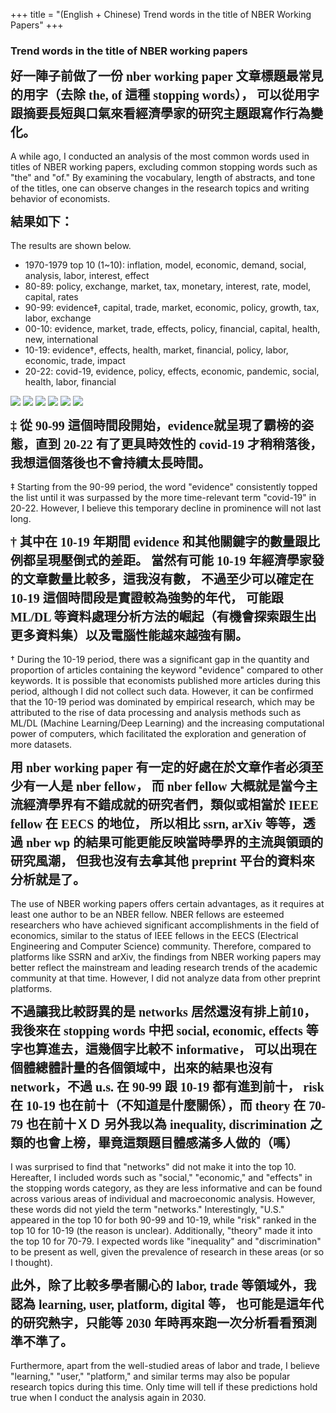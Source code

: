 +++
title = "(English + Chinese) Trend words in the title of NBER Working Papers"
+++

<style>
/* Define the font for Chinese text */
.chinese {
    font-family: "Noto Serif Traditional Chinese"; 
    font-size: 20px;
    line-height: 1.5;
    font-weight: 600;
}
</style>

### Trend words in the title of NBER working papers

<span class = "chinese">
好一陣子前做了一份 nber working paper 文章標題最常見的用字（去除 the, of 這種 stopping words），
可以從用字跟摘要長短與口氣來看經濟學家的研究主題跟寫作行為變化。
</span>

A while ago, I conducted an analysis of the most common words used in titles of NBER working papers, 
excluding common stopping words such as "the" and "of." By examining the vocabulary, length of abstracts, 
and tone of the titles, one can observe changes in the research topics and writing behavior of economists.

<span class = "chinese">
結果如下：
</span>

The results are shown below.

- 1970-1979 top 10 (1~10): inflation, model, economic, demand, social, analysis, labor, interest, effect
- 80-89: policy, exchange, market, tax, monetary, interest, rate, model, capital, rates
- 90-99: evidence‡, capital, trade, market, economic, policy, growth, tax, labor, exchange
- 00-10: evidence, market, trade, effects, policy, financial, capital, health, new, international
- 10-19: evidence†, effects, health, market, financial, policy, labor, economic, trade, impact
- 20-22: covid-19, evidence, policy, effects, economic, pandemic, social, health, labor, financial

![](/figure/1970-1979.png)
![](/figure/1980-1989.png)
![](/figure/1990-1999.png)
![](/figure/2000-2009.png)
![](/figure/2010-2019.png)
![](/figure/2020-2029.png)

<span class = "chinese">
‡ 從 90-99 這個時間段開始，evidence就呈現了霸榜的姿態，直到 20-22 有了更具時效性的 covid-19 才稍稍落後，
我想這個落後也不會持續太長時間。
</span>

‡ Starting from the 90-99 period, 
the word "evidence" consistently topped the list until it was surpassed by the more time-relevant term "covid-19" in 20-22. 
However, I believe this temporary decline in prominence will not last long.

<span class = "chinese">
† 其中在 10-19 年期間 evidence 和其他關鍵字的數量跟比例都呈現壓倒式的差距。
當然有可能 10-19 年經濟學家發的文章數量比較多，這我沒有數，
不過至少可以確定在 10-19 這個時間段是實證較為強勢的年代，
可能跟 ML/DL 等資料處理分析方法的崛起（有機會探索跟生出更多資料集）以及電腦性能越來越強有關。
</span>

† During the 10-19 period, there was a significant gap in the quantity and proportion of articles containing the keyword
"evidence" compared to other keywords. 
It is possible that economists published more articles during this period, although I did not collect such data. 
However, it can be confirmed that the 10-19 period was dominated by empirical research, 
which may be attributed to the rise of data processing and analysis methods 
such as ML/DL (Machine Learning/Deep Learning) and the increasing computational power of computers, 
which facilitated the exploration and generation of more datasets.

<span class = "chinese">
用 nber working paper 有一定的好處在於文章作者必須至少有一人是 nber fellow，
而 nber fellow 大概就是當今主流經濟學界有不錯成就的研究者們，類似或相當於 IEEE fellow 在 EECS 的地位，
所以相比 ssrn, arXiv 等等，透過 nber wp 的結果可能更能反映當時學界的主流與領頭的研究風潮，
但我也沒有去拿其他 preprint 平台的資料來分析就是了。
</span>

The use of NBER working papers offers certain advantages, 
as it requires at least one author to be an NBER fellow. 
NBER fellows are esteemed researchers who have achieved significant accomplishments in the field of economics, 
similar to the status of IEEE fellows in the EECS (Electrical Engineering and Computer Science) community. 
Therefore, compared to platforms like SSRN and arXiv, the findings from NBER working papers may better 
reflect the mainstream and leading research trends of the academic community at that time. 
However, I did not analyze data from other preprint platforms.

<span class = "chinese">
不過讓我比較訝異的是 networks 居然還沒有排上前10，我後來在 stopping words 
中把 social, economic, effects 等字也算進去，這幾個字比較不 informative，
可以出現在個體總體計量的各個領域中，出來的結果也沒有 network，不過 u.s. 在 90-99 跟 10-19 都有進到前十，
risk 在 10-19 也在前十（不知道是什麼關係），而 theory 在 70-79 也在前十ＸＤ
另外我以為 inequality, discrimination 之類的也會上榜，畢竟這類題目體感滿多人做的（嗎）
</span>

I was surprised to find that "networks" did not make it into the top 10. 
Hereafter, I included words such as "social," "economic," and "effects" in the stopping words category, 
as they are less informative and can be found across various areas of individual and macroeconomic analysis. 
However, these words did not yield the term "networks." 
Interestingly, "U.S." appeared in the top 10 for both 90-99 and 10-19, 
while "risk" ranked in the top 10 for 10-19 (the reason is unclear). 
Additionally, "theory" made it into the top 10 for 70-79. 
I expected words like "inequality" and "discrimination" to be present as well, 
given the prevalence of research in these areas (or so I thought).

<span class = "chinese">
此外，除了比較多學者關心的 labor, trade 等領域外，我認為 learning, user, platform, digital 等，
也可能是這年代的研究熱字，只能等 2030 年時再來跑一次分析看看預測準不準了。
</span>

Furthermore, apart from the well-studied areas of labor and trade, 
I believe "learning," "user," "platform," and similar terms may also be popular research topics during this time. 
Only time will tell if these predictions hold true when I conduct the analysis again in 2030.


